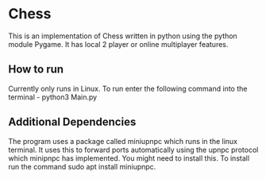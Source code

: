 # Chess
This is an implementation of Chess written in python using the python module Pygame.  It has local 2 player or online multiplayer features.

## How to run
Currently only runs in Linux.
To run enter the following command into the terminal - python3 Main.py

## Additional Dependencies
The program uses a package called miniupnpc which runs in the linux terminal.  It uses this to forward ports automatically using the upnpc protocol which minipnpc has implemented.
You might need to install this. To install run the command sudo apt install miniupnpc.
